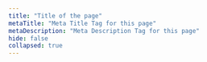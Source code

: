 ```yaml
---
title: "Title of the page"
metaTitle: "Meta Title Tag for this page"
metaDescription: "Meta Description Tag for this page"
hide: false
collapsed: true
---
```


